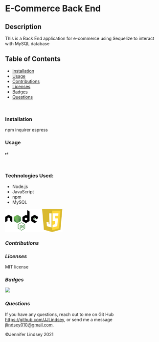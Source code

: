 # E-Commerce Back End

## **Description**
This is a Back End application for e-commerce using Sequelize to interact with MySQL database

## **Table of Contents**
* [Installation](#installation)
* [Usage](#usage)
* [Contributions](#contributions)
* [Licenses](#licenses)
* [Badges](#Badges)
* [Questions](#questions)

<img src="" height=200>

### **Installation**
npm
inquirer
espress

### **Usage**
⏯

<img src="" height= 250 target>


### **Technologies Used:**
* Node.js
* JavaScript
* npm
* MySQL

<img src="NodeJS.png" height=75>


### *Contributions*


### *Licenses*
MIT license


### *Badges*
<img src="https://img.shields.io/badge/MIT-license-brightgreen">

### *Questions*
If you have any questions, reach out to me on Git Hub https://github.com/JJLindsey, or send me a message jlindsey010@gmail.com.



©Jennifer Lindsey 2021